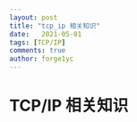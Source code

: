 ```yaml
---
layout: post
title: "tcp_ip 相关知识"
date:   2021-05-01
tags: [TCP/IP]
comments: true
author: forge1yc 
---
```


# TCP/IP 相关知识
